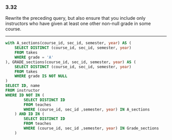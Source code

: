 ### 3.32

Rewrite the preceding query, but also ensure that you include only instructors who have given at least one other non-null grade in some course.

---
```SQL
with A_sections(course_id, sec_id, semester, year) AS (
    SELECT DISTINCT (course_id, sec_id, semester, year)
    FROM takes
    WHERE grade = 'A'
), GRADE_sections(course_id, sec_id, semester, year) AS (
    SELECT DISTINCT (course_id, sec_id, semester, year)
    FROM takes
    WHERE grade IS NOT NULL
)
SELECT ID, name
FROM instructor
WHERE ID NOT IN (
        SELECT DISTINCT ID
        FROM teaches
        WHERE (course_id, sec_id ,semester, year) IN A_sections
    ) AND ID IN (
        SELECT DISTINCT ID
        FROM teaches
        WHERE (course_id, sec_id ,semester, year) IN Grade_sections
    )

